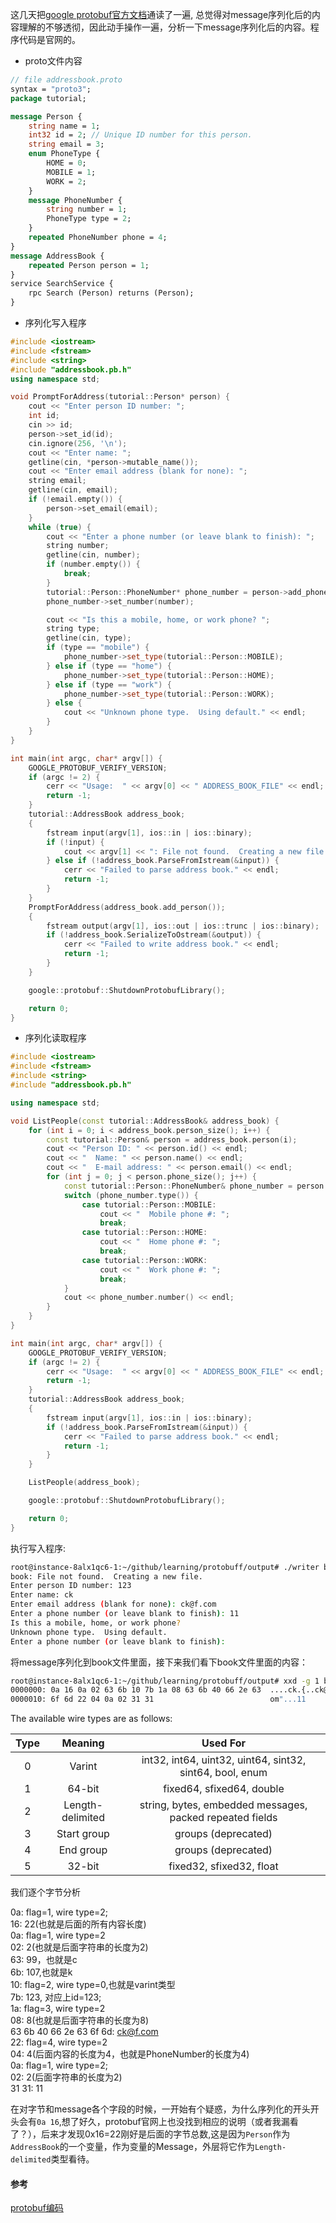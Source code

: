 <!--
author: checkking
date: 2017-04-07
title: protobuf序列化编码实例分析
tags: protobuf
category: protobuf
status: publish
summary: Google Protobuf二进制代码解析
-->
这几天把[google protobuf官方文档](https://developers.google.com/protocol-buffers)通读了一遍, 总觉得对message序列化后的内容理解的不够透彻，因此动手操作一遍，分析一下message序列化后的内容。程序代码是官网的。

- proto文件内容

```proto
// file addressbook.proto
syntax = "proto3";
package tutorial; 

message Person { 
    string name = 1; 
    int32 id = 2; // Unique ID number for this person. 
    string email = 3; 
    enum PhoneType { 
        HOME = 0; 
        MOBILE = 1; 
        WORK = 2; 
    } 
    message PhoneNumber { 
        string number = 1; 
        PhoneType type = 2;
    } 
    repeated PhoneNumber phone = 4; 
} 
message AddressBook { 
    repeated Person person = 1; 
}
service SearchService { 
    rpc Search (Person) returns (Person); 
} 
```
- 序列化写入程序

```cpp
#include <iostream>
#include <fstream>
#include <string>
#include "addressbook.pb.h"
using namespace std;

void PromptForAddress(tutorial::Person* person) {
    cout << "Enter person ID number: ";
    int id;
    cin >> id;
    person->set_id(id);
    cin.ignore(256, '\n');
    cout << "Enter name: ";
    getline(cin, *person->mutable_name());
    cout << "Enter email address (blank for none): ";
    string email;
    getline(cin, email);
    if (!email.empty()) {
        person->set_email(email);
    }
    while (true) {
        cout << "Enter a phone number (or leave blank to finish): ";
        string number;
        getline(cin, number);
        if (number.empty()) {
            break;
        }
        tutorial::Person::PhoneNumber* phone_number = person->add_phone();
        phone_number->set_number(number);

        cout << "Is this a mobile, home, or work phone? ";
        string type;
        getline(cin, type);
        if (type == "mobile") {
            phone_number->set_type(tutorial::Person::MOBILE);
        } else if (type == "home") {
            phone_number->set_type(tutorial::Person::HOME);
        } else if (type == "work") {
            phone_number->set_type(tutorial::Person::WORK);
        } else {
            cout << "Unknown phone type.  Using default." << endl;
        }
    }
}

int main(int argc, char* argv[]) {
    GOOGLE_PROTOBUF_VERIFY_VERSION;
    if (argc != 2) {
        cerr << "Usage:  " << argv[0] << " ADDRESS_BOOK_FILE" << endl;
        return -1;
    }
    tutorial::AddressBook address_book;
    {
        fstream input(argv[1], ios::in | ios::binary);
        if (!input) {
            cout << argv[1] << ": File not found.  Creating a new file." << endl;
        } else if (!address_book.ParseFromIstream(&input)) {
            cerr << "Failed to parse address book." << endl;
            return -1;
        }
    }
    PromptForAddress(address_book.add_person());
    {
        fstream output(argv[1], ios::out | ios::trunc | ios::binary);
        if (!address_book.SerializeToOstream(&output)) {
            cerr << "Failed to write address book." << endl;
            return -1;
        }
    }

    google::protobuf::ShutdownProtobufLibrary();

    return 0;
}
```
- 序列化读取程序

```cpp
#include <iostream>
#include <fstream>
#include <string>
#include "addressbook.pb.h"

using namespace std;

void ListPeople(const tutorial::AddressBook& address_book) {
    for (int i = 0; i < address_book.person_size(); i++) {
        const tutorial::Person& person = address_book.person(i);
        cout << "Person ID: " << person.id() << endl;
        cout << "  Name: " << person.name() << endl;
        cout << "  E-mail address: " << person.email() << endl;
        for (int j = 0; j < person.phone_size(); j++) {
            const tutorial::Person::PhoneNumber& phone_number = person.phone(j);
            switch (phone_number.type()) {
                case tutorial::Person::MOBILE:
                    cout << "  Mobile phone #: ";
                    break;
                case tutorial::Person::HOME:
                    cout << "  Home phone #: ";
                    break;
                case tutorial::Person::WORK:
                    cout << "  Work phone #: ";
                    break;
            }
            cout << phone_number.number() << endl;
        }
    }
}

int main(int argc, char* argv[]) {
    GOOGLE_PROTOBUF_VERIFY_VERSION;
    if (argc != 2) {
        cerr << "Usage:  " << argv[0] << " ADDRESS_BOOK_FILE" << endl;
        return -1;
    }
    tutorial::AddressBook address_book;
    {
        fstream input(argv[1], ios::in | ios::binary);
        if (!address_book.ParseFromIstream(&input)) {
            cerr << "Failed to parse address book." << endl;
            return -1;
        }
    }

    ListPeople(address_book);

    google::protobuf::ShutdownProtobufLibrary();

    return 0;
}
```
执行写入程序:

```bash
root@instance-8alx1qc6-1:~/github/learning/protobuff/output# ./writer book
book: File not found.  Creating a new file.
Enter person ID number: 123
Enter name: ck
Enter email address (blank for none): ck@f.com
Enter a phone number (or leave blank to finish): 11
Is this a mobile, home, or work phone? 
Unknown phone type.  Using default.
Enter a phone number (or leave blank to finish): 
```
将message序列化到book文件里面，接下来我们看下book文件里面的内容：
```bash
root@instance-8alx1qc6-1:~/github/learning/protobuff/output# xxd -g 1 book
0000000: 0a 16 0a 02 63 6b 10 7b 1a 08 63 6b 40 66 2e 63  ....ck.{..ck@f.c
0000010: 6f 6d 22 04 0a 02 31 31                          om"...11
```
The available wire types are as follows: 

|Type|Meaning|	Used For|
|:---:|:---:|:----:|
|0	|Varint	|int32, int64, uint32, uint64, sint32, sint64, bool, enum|
|1	|64-bit	|fixed64, sfixed64, double|
|2	|Length-delimited	|string, bytes, embedded messages, packed repeated fields|
|3	|Start group|	groups (deprecated)|
|4	|End group	|groups (deprecated)|
|5	|32-bit	|fixed32, sfixed32, float|
我们逐个字节分析

0a: flag=1, wire type=2; <br/>
16: 22(也就是后面的所有内容长度)<br/>
0a: flag=1, wire type=2<br/>
02: 2(也就是后面字符串的长度为2)<br/>
63: 99，也就是c<br/>
6b: 107,也就是k<br/>
10: flag=2, wire type=0,也就是varint类型<br/>
7b: 123, 对应上id=123;<br/>
1a: flag=3, wire type=2 <br/>
08: 8(也就是后面字符串的长度为8)<br/>
63 6b 40 66 2e 63 6f 6d: ck@f.com<br/>
22: flag=4, wire type=2 <br/>
04: 4(后面内容的长度为4，也就是PhoneNumber的长度为4) <br/>
0a: flag=1, wire type=2; <br/>
02: 2(后面字符串的长度为2)<br/>
31 31: 11

在对字节和message各个字段的时候，一开始有个疑惑，为什么序列化的开头开头会有`0a 16`,想了好久，protobuf官网上也没找到相应的说明（或者我漏看了？），后来才发现0x16=22刚好是后面的字节总数,这是因为`Person`作为`AddressBook`的一个变量，作为变量的Message，外层将它作为`Length-delimited`类型看待。

#### 参考
[protobuf编码](https://developers.google.com/protocol-buffers/docs/encoding)
